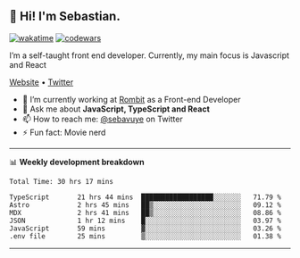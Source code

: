 ## 👋 Hi! I'm Sebastian.

[![wakatime](https://wakatime.com/badge/user/df0036c6-328a-4a39-be9b-e49417ed22a1.svg)](https://wakatime.com/@df0036c6-328a-4a39-be9b-e49417ed22a1)
[![codewars](https://www.codewars.com/users/sebavuye/badges/small)](https://www.codewars.com/users/sebavuye)

I’m a self-taught front end developer. Currently, my main focus is Javascript and React

[Website](https://sebastianvuye.be) • [Twitter](https://twitter.com/sebavuye)

- 🔭 I’m currently working at [Rombit](https://rombit.com/) as a Front-end Developer
- 💬 Ask me about **JavaScript, TypeScript and React**
- 📫 How to reach me: [@sebavuye](https://twitter.com/sebavuye) on Twitter
- ⚡ Fun fact: Movie nerd

-------

📊 **Weekly development breakdown**

<!--START_SECTION:waka-->

```text
Total Time: 30 hrs 17 mins

TypeScript       21 hrs 44 mins  ██████████████████░░░░░░░   71.79 %
Astro            2 hrs 45 mins   ██▒░░░░░░░░░░░░░░░░░░░░░░   09.12 %
MDX              2 hrs 41 mins   ██▒░░░░░░░░░░░░░░░░░░░░░░   08.86 %
JSON             1 hr 12 mins    █░░░░░░░░░░░░░░░░░░░░░░░░   03.97 %
JavaScript       59 mins         ▓░░░░░░░░░░░░░░░░░░░░░░░░   03.26 %
.env file        25 mins         ▒░░░░░░░░░░░░░░░░░░░░░░░░   01.38 %
```

<!--END_SECTION:waka-->
-------
